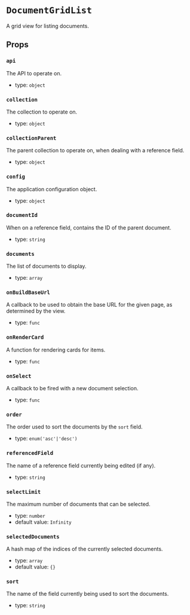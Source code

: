 `DocumentGridList`
==================

A grid view for listing documents.

Props
-----

### `api`

The API to operate on.

- type: `object`


### `collection`

The collection to operate on.

- type: `object`


### `collectionParent`

The parent collection to operate on, when dealing with a reference field.

- type: `object`


### `config`

The application configuration object.

- type: `object`


### `documentId`

When on a reference field, contains the ID of the parent document.

- type: `string`


### `documents`

The list of documents to display.

- type: `array`


### `onBuildBaseUrl`

A callback to be used to obtain the base URL for the given page, as
determined by the view.

- type: `func`


### `onRenderCard`

A function for rendering cards for items.

- type: `func`


### `onSelect`

A callback to be fired with a new document selection.

- type: `func`


### `order`

The order used to sort the documents by the `sort` field.

- type: `enum('asc'|'desc')`


### `referencedField`

The name of a reference field currently being edited (if any).

- type: `string`


### `selectLimit`

The maximum number of documents that can be selected.

- type: `number`
- default value: `Infinity`


### `selectedDocuments`

A hash map of the indices of the currently selected documents.

- type: `array`
- default value: `{}`


### `sort`

The name of the field currently being used to sort the documents.

- type: `string`

